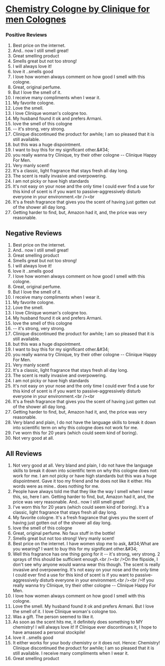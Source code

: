 # [Chemistry Cologne by Clinique for men Colognes](https://products.checkmycream.com/products/Chemistry-Cologne-by-Clinique-for-men-Colognes.html)

### Positive Reviews

<ol>
      <li>Best price on the internet.  </li>
      <li>And.. now I still smell great!</li>
      <li>Great smelling product</li>
      <li>Smells great but not too strong!</li>
      <li>I will always love it!</li>
      <li>love it ..smells good</li>
      <li>I love how women always comment on how good I smell with this cologne.</li>
      <li>Great, original perfume.</li>
      <li>But I love the smell of it.</li>
      <li>I receive many compliments when I wear it.</li>
      <li>My favorite cologne.  </li>
      <li>Love the smell.</li>
      <li>I love Clinique woman&#x27;s cologne too.</li>
      <li>My husband found it ok and prefers Armani.</li>
      <li>love the smell of this cologne</li>
      <li>-- it&#x27;s strong, very strong.</li>
      <li>Clinique discontinued the product for awhile; I am so pleased that it is still available.</li>
      <li>but this was a huge dispointment.</li>
      <li>I want to buy this for my significant other.&amp;#34;</li>
      <li>you really wanna try Clinique, try their other cologne -- Clinique Happy For Men.</li>
      <li>Very manly scent!</li>
      <li>It&#x27;s a classic, light fragrance that stays fresh all day long.</li>
      <li>The scent is really invasive and overpowering.</li>
      <li>I am not picky or have high standards</li>
      <li>It&#x27;s not easy on your nose and the only time I could ever find a use for this kind of scent is if you want to passive-aggressively disturb everyone in your environment.&lt;br /&gt;&lt;br</li>
      <li>It&#x27;s a fresh fragrance that gives you the scent of having just gotten out of the shower all day long.</li>
      <li>Getting harder to find, but, Amazon had it, and, the price was very reasonable.  </li>
</ol>


<h2>Negative Reviews</h2>
<ol>
<li> Best price on the internet.  </li>
<li> And.. now I still smell great!</li>
<li> Great smelling product</li>
<li> Smells great but not too strong!</li>
<li> I will always love it!</li>
<li> love it ..smells good</li>
<li> I love how women always comment on how good I smell with this cologne.</li>
<li> Great, original perfume.</li>
<li> But I love the smell of it.</li>
<li> I receive many compliments when I wear it.</li>
<li> My favorite cologne.  </li>
<li> Love the smell.</li>
<li> I love Clinique woman&#x27;s cologne too.</li>
<li> My husband found it ok and prefers Armani.</li>
<li> love the smell of this cologne</li>
<li> -- it&#x27;s strong, very strong.</li>
<li> Clinique discontinued the product for awhile; I am so pleased that it is still available.</li>
<li> but this was a huge dispointment.</li>
<li> I want to buy this for my significant other.&amp;#34;</li>
<li> you really wanna try Clinique, try their other cologne -- Clinique Happy For Men.</li>
<li> Very manly scent!</li>
<li> It&#x27;s a classic, light fragrance that stays fresh all day long.</li>
<li> The scent is really invasive and overpowering.</li>
<li> I am not picky or have high standards</li>
<li> It&#x27;s not easy on your nose and the only time I could ever find a use for this kind of scent is if you want to passive-aggressively disturb everyone in your environment.&lt;br /&gt;&lt;br</li>
<li> It&#x27;s a fresh fragrance that gives you the scent of having just gotten out of the shower all day long.</li>
<li> Getting harder to find, but, Amazon had it, and, the price was very reasonable.  </li>
<li> Very bland and plain, I do not have the language skills to break it down into scientific term on why this cologne does not work for me.</li>
<li> I&#x27;ve worn this for 20 years (which could seem kind of boring).</li>
<li> Not very good at all.</li>
</ol>

<h2>All Reviews</h2>

<ol>
    <li> Not very good at all. Very bland and plain, I do not have the language skills to break it down into scientific term on why this cologne does not work for me. I am not picky or have high standards but this was a huge dispointment. Gave it too my friend and he does not like it either. His words were as mine.. does nothing for me.</li>
    <li> People have always told me that they like the way I smell when I wear this, so, here I am.  Getting harder to find, but, Amazon had it, and, the price was very reasonable.  And.. now I still smell great!</li>
    <li> I&#x27;ve worn this for 20 years (which could seem kind of boring). It&#x27;s a classic, light fragrance that stays fresh all day long.</li>
    <li> My favorite cologne.  It&#x27;s a fresh fragrance that gives you the scent of having just gotten out of the shower all day long.</li>
    <li> love the smell of this cologne</li>
    <li> Great, original perfume. No faux stuff in the bottle!</li>
    <li> Smells great but not too strong! Very manly scent!</li>
    <li> Best price on the internet.  I have women stop me to ask, &amp;#34;What are you wearing?  I want to buy this for my significant other.&amp;#34;</li>
    <li> Well this fragrance has one thing going for it -- it&#x27;s strong, very strong. 2 sprays of this should be sufficient enough.&lt;br /&gt;&lt;br /&gt;On the flipside, I don&#x27;t see why anyone would wanna wear this though. The scent is really invasive and overpowering. It&#x27;s not easy on your nose and the only time I could ever find a use for this kind of scent is if you want to passive-aggressively disturb everyone in your environment.&lt;br /&gt;&lt;br /&gt;If you really wanna try Clinique, try their other cologne -- Clinique Happy For Men.</li>
    <li> I love how women always comment on how good I smell with this cologne.</li>
    <li> Love the smell. My husband found it ok and prefers Armani. But I love the smell of it. I love Clinique woman&#x27;s cologne too.</li>
    <li> Was a gift. The person seemed to like it.</li>
    <li> As soon as the scent hits me, it definitely does something to MY chemistry! I will always love it! If Clinique ever discontinues it, I hope to have amassed a personal stockpile!</li>
    <li> love it ..smells good</li>
    <li> It either works for your body chemistry or it does not. Hence: Chemistry! Clinique discontinued the product for awhile; I am so pleased that it is still available. I receive many compliments when I wear it.</li>
    <li> Great smelling product</li>
</ol>




